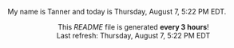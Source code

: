 My name is Tanner and today is Thursday, August 7, 5:22 PM EDT.

<p align="center">This <i>README</i> file is generated <b>every 3 hours</b>!</br>Last refresh: Thursday, August 7, 5:22 PM EDT<br /></p>
